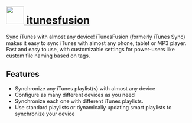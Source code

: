 # [<img src="https://cdn.rawgit.com/chocolatey/chocolatey-coreteampackages/1e793798a1b6d9c6a0fc2b4fe91c850fa253ade1/icons/itunesfusion.png" height="48" width="48" /> itunesfusion](https://chocolatey.org/packages/itunesfusion)

Sync iTunes with almost any device! iTunesFusion (formerly iTunes Sync) makes it easy to sync iTunes with almost any phone, tablet or MP3 player. Fast and easy to use, with customizable settings for power-users like custom file naming based on tags.

## Features
- Synchronize any iTunes playlist(s) with almost any device
- Configure as many different devices as you need
- Synchronize each one with different iTunes playlists.
- Use standard playlists or dynamically updating smart playlists to synchronize your device
